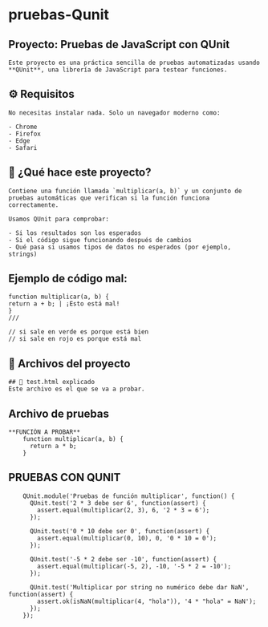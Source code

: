 # pruebas-Qunit 
## **Proyecto: Pruebas de JavaScript con QUnit**

```
Este proyecto es una práctica sencilla de pruebas automatizadas usando **QUnit**, una librería de JavaScript para testear funciones.
```

## ⚙️ Requisitos

```
No necesitas instalar nada. Solo un navegador moderno como:

- Chrome
- Firefox
- Edge
- Safari
```

## 🧠 ¿Qué hace este proyecto?

```
Contiene una función llamada `multiplicar(a, b)` y un conjunto de pruebas automáticas que verifican si la función funciona correctamente.

Usamos QUnit para comprobar:

- Si los resultados son los esperados
- Si el código sigue funcionando después de cambios
- Qué pasa si usamos tipos de datos no esperados (por ejemplo, strings)
```


## **Ejemplo de código mal:**

```
function multiplicar(a, b) {
return a + b; | ¡Esto está mal!
}
///

// si sale en verde es porque está bien
// si sale en rojo es porque está mal
```

## 📁 Archivos del proyecto

```
## 📄 test.html explicado
Este archivo es el que se va a probar.
```

## Archivo de pruebas
```
**FUNCIÓN A PROBAR**
    function multiplicar(a, b) {
      return a * b;
    }
```
## PRUEBAS CON QUNIT
```
    QUnit.module('Pruebas de función multiplicar', function() {
      QUnit.test('2 * 3 debe ser 6', function(assert) {
        assert.equal(multiplicar(2, 3), 6, '2 * 3 = 6');
      });
        
      QUnit.test('0 * 10 debe ser 0', function(assert) {
        assert.equal(multiplicar(0, 10), 0, '0 * 10 = 0');
      });

      QUnit.test('-5 * 2 debe ser -10', function(assert) {
        assert.equal(multiplicar(-5, 2), -10, '-5 * 2 = -10');
      });

      QUnit.test('Multiplicar por string no numérico debe dar NaN', function(assert) {
        assert.ok(isNaN(multiplicar(4, "hola")), '4 * "hola" = NaN');
      });
    });
```




